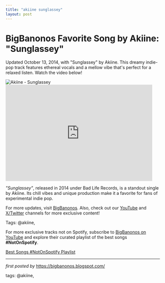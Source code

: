 ```yaml
---
title: "akiine sunglassey"
layout: post
---
```

<!-- Title of the Post -->
<h1 >BigBanonos Favorite Song by Akiine: "Sunglassey"</h1> <!-- Introductory Text -->
<p >Updated October 13, 2014, with "Sunglassey" by Akiine. This dreamy indie-pop track features ethereal vocals and a mellow vibe that's perfect for a relaxed listen. Watch the video below!</p> <!-- Featured Image -->
<div > <img src="https://i.scdn.co/image/ab6761610000e5eb3043674afb3cc6299b12564c" alt="Akiine - Sunglassey" />
</div> <!-- YouTube Video Embed -->
<div > <iframe allowfullscreen="" frameborder="0" height="315" src="https://www.youtube.com/embed/jNipVZySWIg?list=PLtuNtuTatqI3Sq0UrOfKvIPT20SzNwgDK" width="95%"></iframe>
</div> <!-- Song Information -->
<div > <p><em>"Sunglassey"</em>, released in 2014 under Bad Life Records, is a standout single by Akiine. Its chill vibes and unique production make it a favorite for fans of experimental indie pop.</p>
</div> <!-- Footer Links -->
<div > <p>For more updates, visit <a href="https://bigbanonos.blogspot.com/" target="_blank">BigBanonos</a>. Also, check out our <a href="https://www.youtube.com/@BigBanonos" target="_blank">YouTube</a> and <a href="https://x.com/bigbanonos" target="_blank">X/Twitter</a> channels for more exclusive content!</p>
</div> <!-- Tags -->
<p >Tags: @akiine,</p>


<!--Subscribe and Playlist Links-->
<div>
    <p>For more exclusive tracks not on Spotify, subscribe to <a href="https://www.youtube.com/@BigBanonos" target="_blank">BigBanonos on YouTube</a> and explore their curated playlist of the best songs <strong>#NotOnSpotify</strong>.</p>
    <p><a href="https://www.youtube.com/playlist?list=PLtuNtuTatqI0kFahUCbtbfenC_ET5O_tr" target="_blank">Best Songs #NotOnSpotify Playlist<br /></a></p></div>

<hr />

<p><em>first posted by</em> <a href="https://bigbanonos.blogspot.com/" rel="noopener" target="_new">https://bigbanonos.blogspot.com/</a></p>

<p>tags: @akiine,</p>
